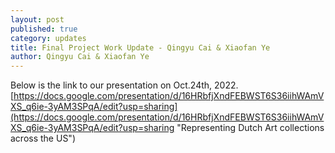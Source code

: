 ```yaml
---
layout: post
published: true
category: updates
title: Final Project Work Update - Qingyu Cai & Xiaofan Ye
author: Qingyu Cai & Xiaofan Ye
---
```

Below is the link to our presentation on Oct.24th, 2022.
[https://docs.google.com/presentation/d/16HRbfjXndFEBWST6S36iihWAmVXS_q6ie-3yAM3SPqA/edit?usp=sharing](https://docs.google.com/presentation/d/16HRbfjXndFEBWST6S36iihWAmVXS_q6ie-3yAM3SPqA/edit?usp=sharing "Representing Dutch Art collections across the US")